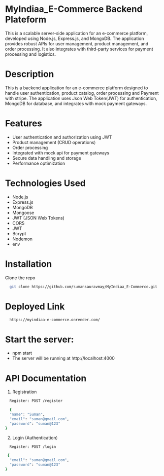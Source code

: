 # MyIndiaa_E-Commerce Backend Plateform

This is a scalable server-side application for an e-commerce platform, developed using Node.js, Express.js, and MongoDB. The application provides robust APIs for user management, product management, and order processing. It also integrates with third-party services for payment processing and logistics.

# Description

This is a backend application for an e-commerce platform designed to handle user authentication, product catalog, order processing and Payment with stripe. 
The application uses Json Web Token(JWT) for authentication, MongoDB for database, and integrates with mock payment gateways.

# Features

- User authentication and authorization using JWT
- Product management (CRUD operations)
- Order processing
- Integrated with mock api for payment gateways
- Secure data handling and storage
- Performance optimization

# Technologies Used

- Node.js
- Express.js
- MongoDB
- Mongoose
- JWT (JSON Web Tokens)
- CORS
- JWT
- Bcrypt
- Nodemon
- env

# Installation

Clone the repo

```bash
  git clone https://github.com/sumansauravmay/MyIndiaa_E-Commerce.git
```

# Deployed Link

```bash
  https://myindiaa-e-commerce.onrender.com/
```

# Start the server:

- npm start 
- The server will be running at http://localhost:4000


# API Documentation

1. Registration

```bash
  Register: POST /register
```
```bash
  {
  "name": "Suman",
  "email": "suman@gmail.com",
  "password": "suman@123"
}
```



2. Login (Authentication)

```bash
  Register: POST /login
```


```bash
 {
  "email": "suman@gmail.com",
  "password": "suman@123"
}
```





